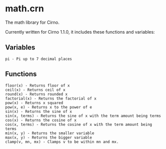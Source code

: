 # math.crn
The math library for Cirno.

Currently written for Cirno 1.1.0, it includes these functions and variables:
## Variables
```
pi - Pi up to 7 decimal places
```
## Functions
```
floor(x) - Returns floor of x
ceil(x) - Returns ceil of x
round(x) - Returns rounded x
factorial(x) - Returns the factorial of x
pow(x) - Returns x squared
pow(x, e) - Returns x to the power of e
sin(x) - Returns the sine of x
sin(x, terms) - Returns the sine of x with the term amount being terms
cos(x) - Returns the cosine of x
cos(x, terms) - Returns the cosine of x with the term amount being terms
min(x, y) - Returns the smaller variable
max(x, y) - Returns the bigger variable
clamp(v, mn, mx) - Clamps v to be within mn and mx.
```
